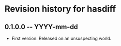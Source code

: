 # Revision history for hasdiff

## 0.1.0.0 -- YYYY-mm-dd

* First version. Released on an unsuspecting world.
